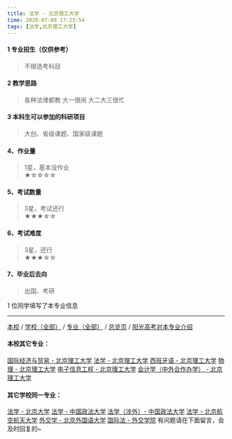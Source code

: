 ```yaml
---
title: 法学 - 北京理工大学
time: 2020-07-08 17:23:54
tags: [法学,北京理工大学]
---
```

#### 1 专业招生（仅供参考）  
> 不限选考科目 



#### 2 教学思路  
> 各种法律都教 大一很闲 大二大三很忙



#### 3 本科生可以参加的科研项目  
>  大创、省级课题、国家级课题



#### 4、作业量
> 1星，基本没作业  
★☆☆☆☆



#### 5、考试数量  
> 3星，考试还行   
★★★☆☆



#### 6、考试难度  
> 3星，还行   
★★★☆☆



#### 7、毕业后去向  
> 出国、考研


1 位同学填写了本专业信息
***
[本校](https://univgo.github.io/2020/07/08/北京理工大学) / [学校（全部）](https://univgo.github.io/2020/07/08/3efa6bcca419) / [专业（全部）](https://univgo.github.io/2020/07/08/2d4c6d3552c2) / [总览页](https://univgo.github.io/2020/07/08/445daeb4fa00) / [阳光高考对本专业介绍](http://gaokao.chsi.com.cn/sch/zyk/view.do?schId=73394542&specId=73381155)
#### 本校其它专业：
[国际经济与贸易 - 北京理工大学](https://univgo.github.io/2020/07/08/ebab770158ac)
[法学 - 北京理工大学](https://univgo.github.io/2020/07/08/a1edd0b533fb)
[西班牙语 - 北京理工大学](https://univgo.github.io/2020/07/08/e0901a0de766)
[物理 - 北京理工大学](https://univgo.github.io/2020/07/08/39b1b8575f14)
[电子信息工程 - 北京理工大学](https://univgo.github.io/2020/07/08/bf13725952ce)
[会计学（中外合作办学） - 北京理工大学](https://univgo.github.io/2020/07/08/f205ea963671)
#### 其它学校同一专业：
[法学 - 北京大学](https://univgo.github.io/2020/07/08/67bf7fc84283)
[法学 - 中国政法大学](https://univgo.github.io/2020/07/08/b7701ed3cb8f)
[法学（涉外）- 中国政法大学](https://univgo.github.io/2020/07/08/efa227dc5624)
[法学 - 北京航空航天大学](https://univgo.github.io/2020/07/08/fc471907e297)
[外交学 - 北京外国语大学](https://univgo.github.io/2020/07/08/1fd62a7bd5ad)
[国际法 - 外交学院](https://univgo.github.io/2020/07/08/041f7cb60325)
有问题请在下面留言，会及时回复的~
